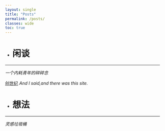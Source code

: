 ```yaml
---
layout: single
title: "Posts"
permalink: /posts/
classes: wide
toc: true
---
```


- # 闲谈

***
  *一个内耗青年的碎碎念*

[创世纪](/posts/Test/)    *And I said,and there was this site.*

- # 想法
***
   *灵感垃圾桶*
